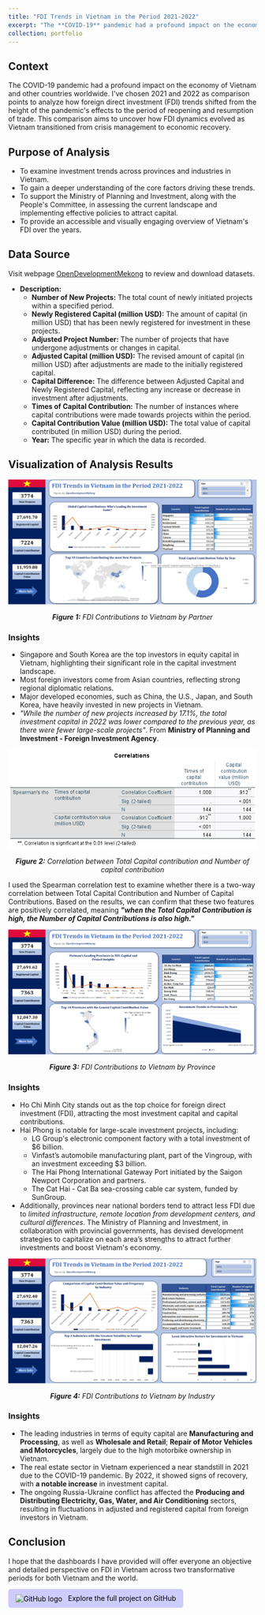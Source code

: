 ```yaml
---
title: "FDI Trends in Vietnam in the Period 2021-2022"
excerpt: "The **COVID-19** pandemic had a profound impact on the economy of Vietnam and other countries worldwide. This analysis examines shifts in **Foreign Direct Investment (FDI)** in Vietnam, comparing data from 2021, when the pandemic heavily impacted the economy, to 2022, a period marked by reopening and recovery. The study highlights **how FDI dynamics evolved as Vietnam transitioned from crisis management to economic revitalization.**<br/><img src='/images/FDI.png'>"
collection: portfolio
---
```


## Context
The COVID-19 pandemic had a profound impact on the economy of Vietnam and other countries worldwide. I've chosen 2021 and 2022 as comparison points to analyze how foreign direct investment (FDI) trends shifted from the height of the pandemic's effects to the period of reopening and resumption of trade. This comparison aims to uncover how FDI dynamics evolved as Vietnam transitioned from crisis management to economic recovery.

## Purpose of Analysis

- To examine investment trends across provinces and industries in Vietnam.
- To gain a deeper understanding of the core factors driving these trends.
- To support the Ministry of Planning and Investment, along with the People's Committee, in assessing the current landscape and implementing effective policies to attract capital.
- To provide an accessible and visually engaging overview of Vietnam's FDI over the years.

## Data Source

Visit webpage [OpenDevelopmentMekong](https://data.opendevelopmentmekong.net/dataset/fdi-investment-in-vietnam-2015-2022) to review and download datasets.
- **Description:**
  - **Number of New Projects:** The total count of newly initiated projects within a specified period.
  - **Newly Registered Capital (million USD):** The amount of capital (in million USD) that has been newly registered for investment in these projects.
  - **Adjusted Project Number:** The number of projects that have undergone adjustments or changes in capital.
  - **Adjusted Capital (million USD):** The revised amount of capital (in million USD) after adjustments are made to the initially registered capital.
  - **Capital Difference:** The difference between Adjusted Capital and Newly Registered Capital, reflecting any increase or decrease in investment after adjustments.
  - **Times of Capital Contribution:** The number of instances where capital contributions were made towards projects within the period.
  - **Capital Contribution Value (million USD):** The total value of capital contributed (in million USD) during the period.
  - **Year:** The specific year in which the data is recorded.

## Visualization of Analysis Results

![FDI Contributions to Vietnam by Partner](/images/FDI_Partner.png)
<p align="center"><em><strong>Figure 1:</strong> FDI Contributions to Vietnam by Partner</em></p>

### Insights
- Singapore and South Korea are the top investors in equity capital in Vietnam, highlighting their significant role in the capital investment landscape.
- Most foreign investors come from Asian countries, reflecting strong regional diplomatic relations.
- Major developed economies, such as China, the U.S., Japan, and South Korea, have heavily invested in new projects in Vietnam.
- *"While the number of new projects increased by 17.1%, the total investment capital in 2022 was lower compared to the previous year, as there were fewer large-scale projects"*. From **Ministry of Planning and Investment - Foreign Investment Agency**.
<p align="center">
  <img src="/images/Correlation.png" alt="FDI Contributions to Vietnam by Partner" />
</p>

<p align="center"><em><strong>Figure 2:</strong> Correlation between Total Capital contribution and Number of capital contribution</em></p>

I used the Spearman correlation test to examine whether there is a two-way correlation between Total Capital Contribution and Number of Capital Contributions. 
Based on the results, we can confirm that these two features are positively correlated, meaning ***"when the Total Capital Contribution is high, the Number of Capital Contributions is also high."***

![FDI Contributions to Vietnam by Province](/images/FDI_Country.png)


<p align="center"><em><strong>Figure 3:</strong> FDI Contributions to Vietnam by Province</em></p>

### Insights
- Ho Chi Minh City stands out as the top choice for foreign direct investment (FDI), attracting the most investment capital and capital contributions.
- Hai Phong is notable for large-scale investment projects, including:
  - LG Group's electronic component factory with a total investment of $6 billion.
  - Vinfast’s automobile manufacturing plant, part of the Vingroup, with an investment exceeding $3 billion.
  - The Hai Phong International Gateway Port initiated by the Saigon Newport Corporation and partners.
  - The Cat Hai - Cat Ba sea-crossing cable car system, funded by SunGroup.
- Additionally, provinces near national borders tend to attract less FDI due to *limited infrastructure, remote location from development centers, and cultural differences*. The Ministry of Planning and Investment, in collaboration with provincial governments, has devised development strategies to capitalize on each area’s strengths to attract further investments and boost Vietnam's economy.

![FDI Contributions to Vietnam by Industry](/images/FDI_Industry.png)

<p align="center"><em><strong>Figure 4:</strong> FDI Contributions to Vietnam by Industry</em></p>

### Insights
- The leading industries in terms of equity capital are **Manufacturing and Processing**, as well as **Wholesale and Retail**; **Repair of Motor Vehicles and Motorcycles**, largely due to the high motorbike ownership in Vietnam.
- The real estate sector in Vietnam experienced a near standstill in 2021 due to the COVID-19 pandemic. By 2022, it showed signs of recovery, with **a notable increase** in investment capital.
- The ongoing Russia-Ukraine conflict has affected the **Producing and Distributing Electricity, Gas, Water, and Air Conditioning** sectors, resulting in fluctuations in adjusted and registered capital from foreign investors in Vietnam.

## Conclusion
I hope that the dashboards I have provided will offer everyone an objective and detailed perspective on FDI in Vietnam across two transformative periods for both Vietnam and the world.

<a href="https://github.com/chinneee/Excel_Dashboard-FDI-Trends-in-Vietnam" style="display: inline-block; padding: 10px 15px; background-color: #CCCCFF; color: Black; text-decoration: none; border-radius: 5px;">
  <img src="https://pngimg.com/uploads/github/github_PNG40.png" alt="GitHub logo" style="width: 30px; height: 30px; vertical-align: middle; margin-right: 8px;">
  Explore the full project on GitHub
</a>


